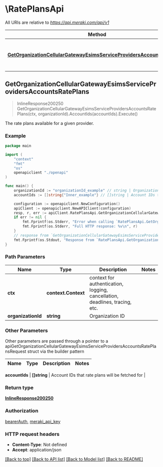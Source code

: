 # \RatePlansApi

All URIs are relative to *https://api.meraki.com/api/v1*

Method | HTTP request | Description
------------- | ------------- | -------------
[**GetOrganizationCellularGatewayEsimsServiceProvidersAccountsRatePlans**](RatePlansApi.md#GetOrganizationCellularGatewayEsimsServiceProvidersAccountsRatePlans) | **Get** /organizations/{organizationId}/cellularGateway/esims/serviceProviders/accounts/ratePlans | The rate plans available for a given provider.



## GetOrganizationCellularGatewayEsimsServiceProvidersAccountsRatePlans

> InlineResponse200250 GetOrganizationCellularGatewayEsimsServiceProvidersAccountsRatePlans(ctx, organizationId).AccountIds(accountIds).Execute()

The rate plans available for a given provider.



### Example

```go
package main

import (
    "context"
    "fmt"
    "os"
    openapiclient "./openapi"
)

func main() {
    organizationId := "organizationId_example" // string | Organization ID
    accountIds := []string{"Inner_example"} // []string | Account IDs that rate plans will be fetched for

    configuration := openapiclient.NewConfiguration()
    apiClient := openapiclient.NewAPIClient(configuration)
    resp, r, err := apiClient.RatePlansApi.GetOrganizationCellularGatewayEsimsServiceProvidersAccountsRatePlans(context.Background(), organizationId).AccountIds(accountIds).Execute()
    if err != nil {
        fmt.Fprintf(os.Stderr, "Error when calling `RatePlansApi.GetOrganizationCellularGatewayEsimsServiceProvidersAccountsRatePlans``: %v\n", err)
        fmt.Fprintf(os.Stderr, "Full HTTP response: %v\n", r)
    }
    // response from `GetOrganizationCellularGatewayEsimsServiceProvidersAccountsRatePlans`: InlineResponse200250
    fmt.Fprintf(os.Stdout, "Response from `RatePlansApi.GetOrganizationCellularGatewayEsimsServiceProvidersAccountsRatePlans`: %v\n", resp)
}
```

### Path Parameters


Name | Type | Description  | Notes
------------- | ------------- | ------------- | -------------
**ctx** | **context.Context** | context for authentication, logging, cancellation, deadlines, tracing, etc.
**organizationId** | **string** | Organization ID | 

### Other Parameters

Other parameters are passed through a pointer to a apiGetOrganizationCellularGatewayEsimsServiceProvidersAccountsRatePlansRequest struct via the builder pattern


Name | Type | Description  | Notes
------------- | ------------- | ------------- | -------------

 **accountIds** | **[]string** | Account IDs that rate plans will be fetched for | 

### Return type

[**InlineResponse200250**](InlineResponse200250.md)

### Authorization

[bearerAuth](../README.md#bearerAuth), [meraki_api_key](../README.md#meraki_api_key)

### HTTP request headers

- **Content-Type**: Not defined
- **Accept**: application/json

[[Back to top]](#) [[Back to API list]](../README.md#documentation-for-api-endpoints)
[[Back to Model list]](../README.md#documentation-for-models)
[[Back to README]](../README.md)

